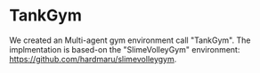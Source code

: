 # TankGym
We created an Multi-agent gym environment call "TankGym". The implmentation is based-on the "SlimeVolleyGym" environment: https://github.com/hardmaru/slimevolleygym.
